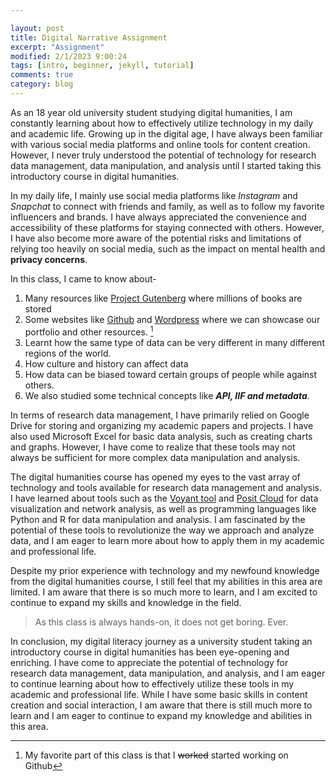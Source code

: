 ```yaml
---

layout: post
title: Digital Narrative Assignment
excerpt: "Assignment"
modified: 2/1/2023 9:00:24
tags: [intro, beginner, jekyll, tutorial]
comments: true
category: blog
---
```

As an 18 year old university student studying digital humanities, I am constantly learning about how to effectively utilize technology in my daily and academic life. Growing up in the digital age, I have always been familiar with various social media platforms and online tools for content creation. However, I never truly understood the potential of technology for research data management, data manipulation, and analysis until I started taking this introductory course in digital humanities.

In my daily life, I mainly use social media platforms like *Instagram* and *Snapchat* to connect with friends and family, as well as to follow my favorite influencers and brands. I have always appreciated the convenience and accessibility of these platforms for staying connected with others. However, I have also become more aware of the potential risks and limitations of relying too heavily on social media, such as the impact on mental health and **privacy concerns**.

In this class, I came to know about-
1. Many resources like [Project Gutenberg](https://www.gutenberg.org/) where millions of books are stored
2. Some websites like [Github](https://github.com/) and [Wordpress](https://wordpress.com/) where we can showcase our portfolio and other resources. [^1]
3. Learnt how the same type of data can be very different in many different regions of the world.
4. How culture and history can affect data
5. How data can be biased toward certain groups of people while against others. 
6. We also studied some technical concepts like ***API, IIF and metadata***.

In terms of research data management, I have primarily relied on Google Drive for storing and organizing my academic papers and projects. I have also used Microsoft Excel for basic data analysis, such as creating charts and graphs. However, I have come to realize that these tools may not always be sufficient for more complex data manipulation and analysis.

The digital humanities course has opened my eyes to the vast array of technology and tools available for research data management and analysis. I have learned about tools such as the [Voyant tool](https://voyant-tools.org/) and [Posit Cloud](https://posit.cloud/) for data visualization and network analysis, as well as programming languages like Python and R for data manipulation and analysis. I am fascinated by the potential of these tools to revolutionize the way we approach and analyze data, and I am eager to learn more about how to apply them in my academic and professional life.

Despite my prior experience with technology and my newfound knowledge from the digital humanities course, I still feel that my abilities in this area are limited. I am aware that there is so much more to learn, and I am excited to continue to expand my skills and knowledge in the field.
> As this class is always hands-on, it does not get boring. Ever.

In conclusion, my digital literacy journey as a university student taking an introductory course in digital humanities has been eye-opening and enriching. I have come to appreciate the potential of technology for research data management, data manipulation, and analysis, and I am eager to continue learning about how to effectively utilize these tools in my academic and professional life. While I have some basic skills in content creation and social interaction, I am aware that there is still much more to learn and I am eager to continue to expand my knowledge and abilities in this area.

[^1]: My favorite part of this class is that I ~~worked~~ started working on Github
